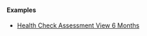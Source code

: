 #### Examples

- [Health Check Assessment View 6 Months](ncdhc-questionnaireresponse-hca4-9mnt-example.html)